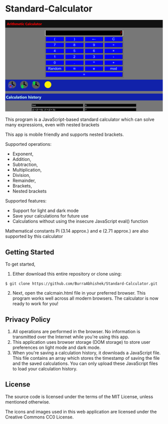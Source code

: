 # Standard-Calculator

<img src="https://github.com/BurraAbhishek/Standard-Calculator/blob/main/screenshots/fullpage.png" alt="Homepage" title="This calculator comes with light and dark theme, this screenshot shows the dark theme" />

This program is a JavaScript-based standard calculator which can solve many expressions, even with nested brackets

This app is mobile friendly and supports nested brackets.

Supported operations: 
- Exponent, 
- Addition, 
- Subtraction, 
- Multiplication,
- Division, 
- Remainder, 
- Brackets, 
- Nested brackets

Supported features:
- Support for light and dark mode
- Save your calculations for future use
- Calculations without using the insecure JavaScript eval() function

Mathematical constants Pi (3.14 approx.) and e (2.71 approx.) are also supported by this calculator

## Getting Started

To get started, 
1. Either download this entire repository or clone using:
```
$ git clone https://github.com/BurraAbhishek/Standard-Calculator.git
```
2. Next, open the calcmain.html file in your preferred browser. This program works well across all modern browsers. The calculator is now ready to work for you!

## Privacy Policy

1. All operations are performed in the browser. No information is transmitted over the Internet while you're using this app.
3. This application uses browser storage (DOM storage) to store user preferences on light mode and dark mode.
3. When you're saving a calculation history, it downloads a JavaScript file. This file contains an array which stores the timestamp of saving the file and the saved calculations. You can only upload these JavaScript files to load your calculation history.

## License
The source code is licensed under the terms of the MIT License, unless mentioned otherwise.

The icons and images used in this web application are licensed under the Creative Commons CC0 License.
